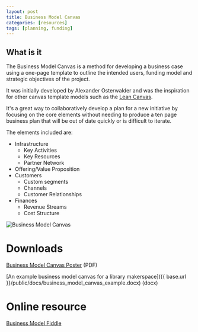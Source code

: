 ```yaml
---
layout: post
title: Business Model Canvas
categories: [resources]
tags: [planning, funding]
---
```


## What is it
The Business Model Canvas is a method for developing a business case using a one-page template to outline the intended users, funding model and strategic objectives of the project.

It was initially developed by Alexander Osterwalder and was the inspiration for other canvas template models such as the [Lean Canvas](https://leanstack.com/lean-canvas/).

It's a great way to collaboratively develop a plan for a new initiative by focusing on the core elements without needing to produce a ten page business plan that will be out of date quickly or is difficult to iterate.

The elements included are:

* Infrastructure
  - Key Activities
  - Key Resources
  - Partner Network
* Offering/Value Proposition
* Customers
  - Custom segments
  - Channels
  - Customer Relationships
* Finances
  - Revenue Streams
  - Cost Structure


![Business Model Canvas](https://upload.wikimedia.org/wikipedia/commons/thumb/1/10/Business_Model_Canvas.png/1280px-Business_Model_Canvas.png)


# Downloads

[Business Model Canvas Poster](http://www.businessmodelgeneration.com/downloads/business_model_canvas_poster.pdf) (PDF)

[An example business model canvas for a library makerspace]({{ base.url }}/public/docs/business_model_canvas_example.docx) (docx)


# Online resource

[Business Model Fiddle](http://bmfiddle.com/)
